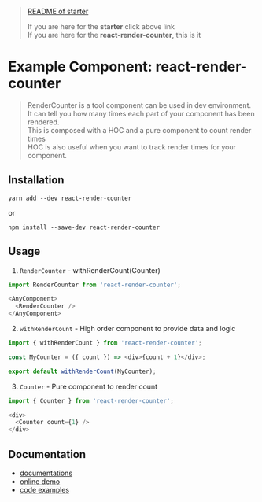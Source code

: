 <blockquote>
  <!-- This <blockquote> will be hidden in gh-pages, because it's no gonna work there and there's better menue -->
  <a href="./docs/starter.md">README of starter</a> 
  <p>
    If you are here for the <strong>starter</strong> click above link</br>
    If you are here for the <strong>react-render-counter</strong>, this is it</br>
  </p>
  <!-- 
    You can remove this after you started.  
    For the convenience of merging, README.md below is all yours, I will try my best not to change them.
    Also, you should change docs/starter.md as little as you can to avoid conflicts.
   -->
</blockquote>

# Example Component: react-render-counter
> RenderCounter is a tool component can be used in dev environment. It can tell you how many times each part of your component has been rendered.  
> This is composed with a HOC and a pure component to count render times  
> HOC is also useful when you want to track render times for your component.

## Installation
```
yarn add --dev react-render-counter
```
or
```
npm install --save-dev react-render-counter
```

## Usage
1. `RenderCounter` - withRenderCount(Counter)

  ```js
  import RenderCounter from 'react-render-counter';
  
  <AnyComponent>
    <RenderCounter />
  </AnyComponent>
  ```

2. `withRenderCount` - High order component to provide data and logic

  ```js
  import { withRenderCount } from 'react-render-counter';
  
  const MyCounter = ({ count }) => <div>{count + 1}</div>;
  
  export default withRenderCount(MyCounter);
  ```
  
3. `Counter` - Pure component to render count

  ```js
  import { Counter } from 'react-render-counter';
  
  <div>
    <Counter count={1} /> 
  </div>
  ```

## Documentation

- [documentations](https://stupidism.github.io/stupid-rc-starter/)
- [online demo](https://stupidism.github.io/stupid-rc-starter/storybook)
- [code examples](https://github.com/stupidism/stupid-rc-starter/blob/master/stories/Image/Image.story.js)

